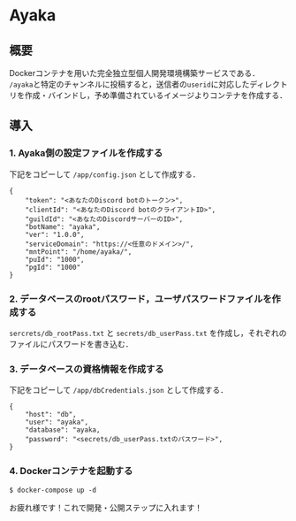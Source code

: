 # Ayaka

## 概要

Dockerコンテナを用いた完全独立型個人開発環境構築サービスである．  
`/ayaka`と特定のチャンネルに投稿すると，送信者の`userid`に対応したディレクトリを作成・バインドし，予め準備されているイメージよりコンテナを作成する．

## 導入

### 1. Ayaka側の設定ファイルを作成する

下記をコピーして `/app/config.json` として作成する．
```
{
    "token": "<あなたのDiscord botのトークン>",
    "clientId": "<あなたのDiscord botのクライアントID>",
    "guildId": "<あなたのDiscordサーバーのID>",
    "botName": "ayaka",
    "ver": "1.0.0",
    "serviceDomain": "https://<任意のドメイン>/",
    "mntPoint": "/home/ayaka/",
    "puId": "1000",
    "pgId": "1000"
}
```

### 2. データベースのrootパスワード，ユーザパスワードファイルを作成する
`sercrets/db_rootPass.txt` と `secrets/db_userPass.txt` を作成し，それぞれのファイルにパスワードを書き込む．

### 3. データベースの資格情報を作成する
下記をコピーして `/app/dbCredentials.json` として作成する．
```
{
    "host": "db",
    "user": "ayaka",
    "database": "ayaka,
    "password": "<secrets/db_userPass.txtのパスワード>",
}
```

### 4. Dockerコンテナを起動する
```
$ docker-compose up -d
```

お疲れ様です！これで開発・公開ステップに入れます！